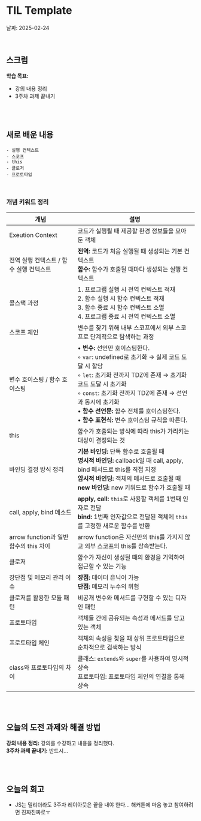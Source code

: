 # TIL Template
날짜: 2025-02-24

<br/>

## 스크럼
**학습 목표:**
- 강의 내용 정리
- 3주차 과제 끝내기


<br/>
<br/>

## 새로 배운 내용
````
- 실행 컨텍스트
- 스코프
- this
- 클로저
- 프로토타입
````

<br/>

### 개념 키워드 정리
| **개념** | **설명** |
| --- | --- |
| Exeution Context | 코드가 실행될 때 제공할 환경 정보들을 모아둔 객체 |
| 전역 실행 컨텍스트 / 함수 실행 컨텍스트 | **전역:** 코드가 처음 실행될 때 생성되는 기본 컨텍스트<br/>**함수:** 함수가 호출될 때마다 생성되는 실행 컨텍스트 |
| 콜스택 과정 | 1. 프로그램 실행 시 전역 컨텍스트 적재 <br/>2. 함수 실행 시 함수 컨텍스트 적재<br/>3. 함수 종료 시 함수 컨텍스트 소멸<br/>4. 프로그램 종료 시 전역 컨텍스트 소멸|
| 스코프 체인 | 변수를 찾기 위해 내부 스코프에서 외부 스코프로 단계적으로 탐색하는 과정 |
| 변수 호이스팅 / 함수 호이스팅 | • **변수:** 선언만 호이스팅한다.<br/> ◦ `var`: undefined로 초기화 → 실제 코드 도달 시 할당<br/>◦ `let`: 초기화 전까지 TDZ에 존재 → 초기화 코드 도달 시 초기화<br/>◦ `const`: 초기화 전까지 TDZ에 존재 → 선언과 동시에 초기화<br/>• **함수 선언문:** 함수 전체를 호이스팅한다.<br/>• **함수 표현식:** 변수 호이스팅 규칙을 따른다. |
| this | 함수가 호출되는 방식에 따라 this가 가리키는 대상이 결정되는 것 |
| 바인딩 결정 방식 정리 | **기본 바인딩:** 단독 함수로 호출될 때<br/>**명시적 바인딩:** callback일 때 call, apply, bind 메서드로 this를 직접 지정<br/>**암시적 바인딩:** 객체의 메서드로 호출될 때<br/>**new 바인딩:** new 키워드로 함수가 호출될 때 |
| call, apply, bind 메소드 | **apply, call:** `this`로 사용할 객체를 1번째 인자로 전달<br/>**bind:** 1번째 인자값으로 전달된 객체에 `this`를 고정한 새로운 함수를 반환 |
| arrow function과 일반 함수의 this 차이 | arrow function은 자신만의 this를 가지지 않고 외부 스코프의 this를 상속받는다. |
| 클로저 | 함수가 자신이 생성될 때의 환경을 기억하여 접근할 수 있는 기능 |
| 장단점 및 메모리 관리 이슈 | **장점:** 데이터 은닉이 가능<br/>**단점:** 메모리 누수의 위험 |
| 클로저를 활용한 모듈 패턴 | 비공개 변수와 메서드를 구현할 수 있는 디자인 패턴 |
| 프로토타입 | 객체들 간에 공유되는 속성과 메서드를 담고 있는 객체 |
| 프로토타입 체인 | 객체의 속성을 찾을 때 상위 프로토타입으로 순차적으로 검색하는 방식 |
| class와 프로토타입의 차이 | 클래스: `extends`와 `super`를 사용하여 명시적 상속<br/>프로토타입: 프로토타입 체인의 연결을 통해 상속 |



<br/>
<br/>

## 오늘의 도전 과제와 해결 방법
**강의 내용 정리:** 강의를 수강하고 내용을 정리했다.<br/>
**3주차 과제 끝내기:** 반드시...

<br/>
<br/>

## 오늘의 회고
- JS는 밀리더라도 3주차 레이아웃은 끝을 내야 한다... 해커톤에 마음 놓고 참여하려면 진짜진짜로ㅜ

<!-- ### 참고 자료 및 링크
- [링크 제목](URL)
- [링크 제목](URL) -->
